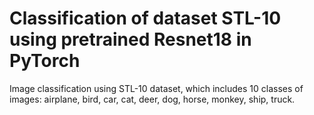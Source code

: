 # Classification of dataset STL-10 using pretrained Resnet18 in PyTorch

Image classification using STL-10 dataset, which includes 10 classes of images: airplane, bird, car, cat, deer, dog, horse, monkey, ship, truck.
